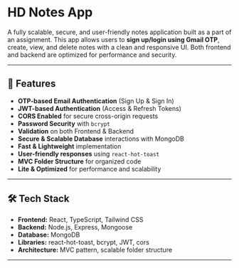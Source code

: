 # HD Notes App

A fully scalable, secure, and user-friendly notes application built as a part of an assignment. This app allows users to **sign up/login using Gmail OTP**, create, view, and delete notes with a clean and responsive UI. Both frontend and backend are optimized for performance and security.

---

## 🚀 Features

- **OTP-based Email Authentication** (Sign Up & Sign In)
- **JWT-based Authentication** (Access & Refresh Tokens)
- **CORS Enabled** for secure cross-origin requests
- **Password Security** with `bcrypt`
- **Validation** on both Frontend & Backend
- **Secure & Scalable Database** interactions with MongoDB
- **Fast & Lightweight** implementation
- **User-friendly responses** using `react-hot-toast`
- **MVC Folder Structure** for organized code
- **Lite & Optimized** for performance and scalability

---

## 🛠 Tech Stack

- **Frontend:** React, TypeScript, Tailwind CSS
- **Backend:** Node.js, Express, Mongoose
- **Database:** MongoDB
- **Libraries:** react-hot-toast, bcrypt, JWT, cors
- **Architecture:** MVC pattern, scalable folder structure

---